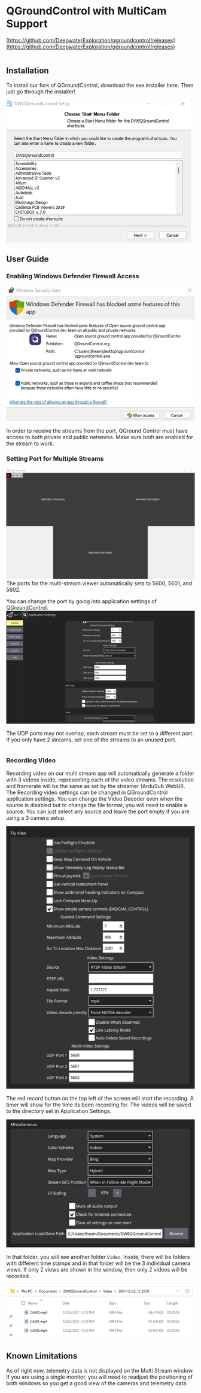 # QGroundControl with MultiCam Support

[https://github.com/DeepwaterExploration/qgroundcontrol/releases](https://github.com/DeepwaterExploration/qgroundcontrol/releases)

```{note} DWE QGroundControl is in beta release as of currently.
```

## Installation

To install our fork of QGroundControl, download the exe installer here. Then just go through the installer!

![DWE QGround Control Installer](../img/DweQGroundInstaller.jpg)

## User Guide
### Enabling Windows Defender Firewall Access
![DWE QGround Control Installer](../img/qgroundfirewall.jpg)

In order to receive the streams from the port, QGround Control must have access to both private and public networks. Make sure both are enabled for the stream to work.

### Setting Port for Multiple Streams
![DWE QGround Control Installer](../img/DweQGroundStream.jpg)
The ports for the multi-stream viewer automatically sets to 5600, 5601, and 5602. 

You can change the port by going into application settings of QGroundControl.
![DWE QGround Control Installer](../img/DweQGroundPorts.jpg)

The UDP ports may not overlap, each stream must be set to a different port. If you only have 2 streams, set one of the streams to an unused port.

```{note} You can still use the normal video stream which would allow you to have 4 camera views maximum. This is ideal for 2 monitor setups where you can have the DWEQGroundControl window on one monitor and the Multi-Video Context window on another. You will need 4 unused USB ports on the RPi to stream 4 cameras from it.
```

### Recording Video 
Recording video on our multi stream app will automatically generate a folder with 3 videos inside, representing each of the video streams. The resolution and framerate will be the same as set by the streamer (ArduSub WebUI). The Recording video settings can be changed in QGroundControl application settings. You can change the Video Decoder even when the source is disabled but to change the file format, you will need to enable a source. You can just select any source and leave the port empty if you are using a 3 camera setup. 

![DWE QGround Control Installer](../img/DweQGroundRecording.jpg)

The red record button on the top left of the screen will start the recording. A timer will show for the time its been recording for. The videos will be saved to the directory set in Application Settings.

![DWE QGround Control Installer](../img/DweQGroundFolder.jpg)

In that folder, you will see another folder `Video`. Inside, there will be folders with different time stamps and in that folder will be the 3 individual camera views. If only 2 views are shown in the window, then only 2 videos will be recorded. 

![DWE QGround Control Installer](../img/DweQGroundFolderSaved.jpg)

## Known Limitations
As of right now, telemetry data is not displayed on the Multi Stream window. If you are using a single monitor, you will need to readjust the positioning of both windows so you get a good view of the cameras and telemetry data. 